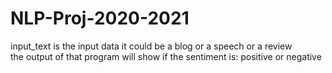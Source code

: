 # NLP-Proj-2020-2021
input_text  is the input data it could be a blog or a speech or a review  
the output of that program will show if the sentiment is: positive or negative
